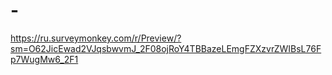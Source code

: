 # -
https://ru.surveymonkey.com/r/Preview/?sm=O62JicEwad2VJqsbwvmJ_2F08ojRoY4TBBazeLEmgFZXzvrZWIBsL76Fp7WugMw6_2F1
